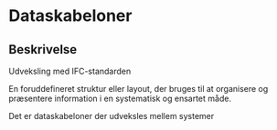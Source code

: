 # Dataskabeloner

## Beskrivelse

Udveksling med IFC-standarden

En foruddefineret struktur eller layout, der bruges til at organisere og præsentere information i en systematisk og ensartet måde.

Det er dataskabeloner der udveksles mellem systemer
